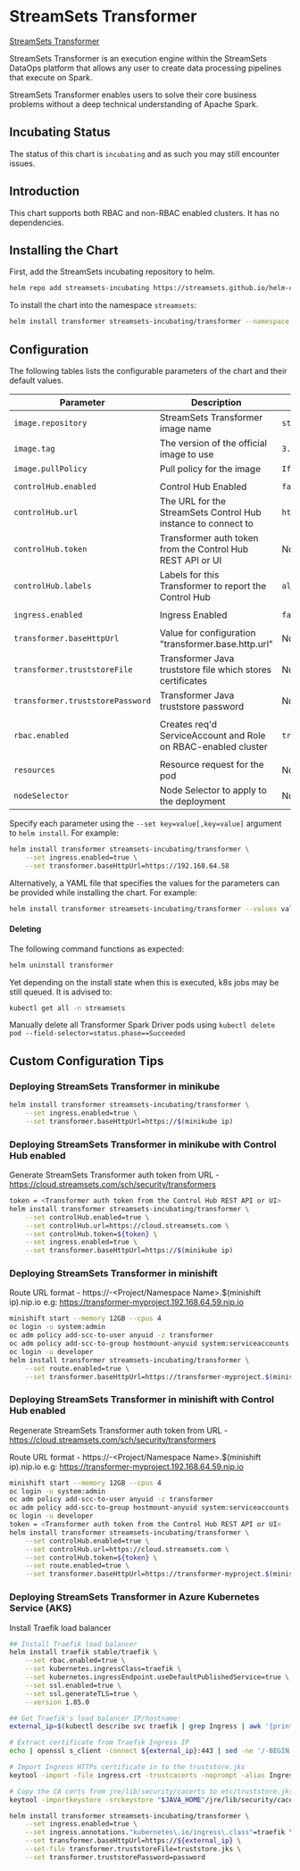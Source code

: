 # StreamSets Transformer

[StreamSets Transformer](https://streamsets.com/products/transformer)

StreamSets Transformer is an execution engine within the StreamSets DataOps platform that allows any user to
create data processing pipelines that execute on Spark.

StreamSets Transformer enables users to solve their core business problems without a deep technical understanding
of Apache Spark.


## Incubating Status

The status of this chart is `incubating` and as such you may still encounter issues.

## Introduction

This chart supports both RBAC and non-RBAC enabled clusters. It has no dependencies.

## Installing the Chart

First, add the StreamSets incubating repository to helm.

```bash
helm repo add streamsets-incubating https://streamsets.github.io/helm-charts/incubating
```

To install the chart into the namespace `streamsets`:

```bash
helm install transformer streamsets-incubating/transformer --namespace streamsets
```

## Configuration

The following tables lists the configurable parameters of the chart and their default values.

| Parameter                       | Description                                                          | Default                                   |
| ------------------------------- | -------------------------------------------------------------------- | ----------------------------------------- |
| `image.repository`              | StreamSets Transformer image name                                    | `streamsets/transformer`                  |
| `image.tag`                     | The version of the official image to use                             | `3.13.0-SNASPHOT`                         |
| `image.pullPolicy`              | Pull policy for the image                                            | `IfNotPresent`                            |
|                                 |                                                                      |                                           |
| `controlHub.enabled`            | Control Hub Enabled                                                  | `false`                                   |
| `controlHub.url`                | The URL for the StreamSets Control Hub instance to connect to        | `https://cloud.streamsets.com`            |
| `controlHub.token`              | Transformer auth token from the Control Hub REST API or UI           | None                                      |
| `controlHub.labels`             | Labels for this Transformer to report the Control Hub                | `all`                                     |
|                                 |                                                                      |                                           |
| `ingress.enabled`               | Ingress Enabled                                                      | `false`                                   |
|                                 |                                                                      |                                           |
| `transformer.baseHttpUrl`       | Value for configuration "transformer.base.http.url"                  | None                                      |
| `transformer.truststoreFile`    | Transformer Java truststore file which stores certificates           | None                                      |
| `transformer.truststorePassword`| Transformer Java truststore password                                 | None                                      |
|                                 |                                                                      |                                           |
| `rbac.enabled`                  | Creates req'd ServiceAccount and Role on RBAC-enabled cluster        | `true`                                    |
|                                 |                                                                      |                                           |
| `resources`                     | Resource request for the pod                                         | None                                      |
| `nodeSelector`                  | Node Selector to apply to the deployment                             | None                                      |


Specify each parameter using the `--set key=value[,key=value]` argument to `helm install`. For example:

```bash
helm install transformer streamsets-incubating/transformer \
    --set ingress.enabled=true \
    --set transformer.baseHttpUrl=https://192.168.64.58
```

Alternatively, a YAML file that specifies the values for the parameters can be provided while
installing the chart. For example:

```bash
helm install transformer streamsets-incubating/transformer --values values.yaml
```

#### Deleting

The following command functions as expected:
```bash
helm uninstall transformer
```

Yet depending on the install state when this is executed, k8s jobs may be still queued. It is advised to:

```bash
kubectl get all -n streamsets
```

Manually delete all Transformer Spark Driver pods using `kubectl delete pod --field-selector=status.phase==Succeeded`

## Custom Configuration Tips

### Deploying StreamSets Transformer in minikube

```bash
helm install transformer streamsets-incubating/transformer \
    --set ingress.enabled=true \
    --set transformer.baseHttpUrl=https://$(minikube ip)
```


### Deploying StreamSets Transformer in minikube with Control Hub enabled

Generate StreamSets Transformer auth token from URL - https://cloud.streamsets.com/sch/security/transformers

```bash
token = <Transformer auth token from the Control Hub REST API or UI>
helm install transformer streamsets-incubating/transformer \
    --set controlHub.enabled=true \
    --set controlHub.url=https://cloud.streamsets.com \
    --set controlHub.token=${token} \
    --set ingress.enabled=true \
    --set transformer.baseHttpUrl=https://$(minikube ip)
```


### Deploying StreamSets Transformer in minishift

Route URL format - https://<Service Name>-<Project/Namespace Name>.$(minishift ip).nip.io
e.g: https://transformer-myproject.192.168.64.59.nip.io

```bash
minishift start --memory 12GB --cpus 4
oc login -u system:admin
oc adm policy add-scc-to-user anyuid -z transformer
oc adm policy add-scc-to-group hostmount-anyuid system:serviceaccounts
oc login -u developer
helm install transformer streamsets-incubating/transformer \
    --set route.enabled=true \
    --set transformer.baseHttpUrl=https://transformer-myproject.$(minishift ip).nip.io
```


### Deploying StreamSets Transformer in minishift with Control Hub enabled

Regenerate StreamSets Transformer auth token from URL - https://cloud.streamsets.com/sch/security/transformers

Route URL format - https://<Service Name>-<Project/Namespace Name>.$(minishift ip).nip.io
e.g: https://transformer-myproject.192.168.64.59.nip.io


```bash
minishift start --memory 12GB --cpus 4
oc login -u system:admin
oc adm policy add-scc-to-user anyuid -z transformer
oc adm policy add-scc-to-group hostmount-anyuid system:serviceaccounts
oc login -u developer
token = <Transformer auth token from the Control Hub REST API or UI>
helm install transformer streamsets-incubating/transformer \
    --set controlHub.enabled=true \
    --set controlHub.url=https://cloud.streamsets.com \
    --set controlHub.token=${token} \
    --set route.enabled=true \
    --set transformer.baseHttpUrl=https://transformer-myproject.$(minishift ip).nip.io
```

### Deploying StreamSets Transformer in Azure Kubernetes Service (AKS)

Install Traefik load balancer

```bash
## Install Traefik load balancer
helm install traefik stable/traefik \
    --set rbac.enabled=true \
    --set kubernetes.ingressClass=traefik \
    --set kubernetes.ingressEndpoint.useDefaultPublishedService=true \
    --set ssl.enabled=true \
    --set ssl.generateTLS=true \
    --version 1.85.0

## Get Traefik's load balancer IP/hostname:
external_ip=$(kubectl describe svc traefik | grep Ingress | awk '{print $3}')

# Extract certificate from Traefik Ingress IP
echo | openssl s_client -connect ${external_ip}:443 | sed -ne '/-BEGIN CERTIFICATE-/,/-END CERTIFICATE-/p' > ingress.crt

# Import Ingress HTTPs certificate in to the truststore.jks
keytool -import -file ingress.crt -trustcacerts -noprompt -alias IngressCA -storepass password -keystore truststore.jks

# Copy the CA certs from jre/lib/security/cacerts to etc/truststore.jks
keytool -importkeystore -srckeystore "$JAVA_HOME"/jre/lib/security/cacerts -srcstorepass changeit -destkeystore truststore.jks -deststorepass password

helm install transformer streamsets-incubating/transformer \
    --set ingress.enabled=true \
    --set ingress.annotations."kubernetes\.io/ingress\.class"=traefik \
    --set transformer.baseHttpUrl=https://${external_ip} \
    --set-file transformer.truststoreFile=truststore.jks \
    --set transformer.truststorePassword=password
```
